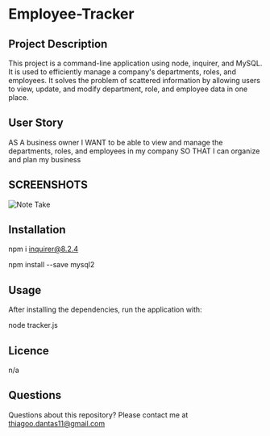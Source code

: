 # Employee-Tracker

## Project Description

This project is a command-line application using node, inquirer, and MySQL. It is used to efficiently manage a company's departments, roles, and employees. It solves the problem of scattered information by allowing users to view, update, and modify department, role, and employee data in one place.

## User Story

AS A business owner
I WANT to be able to view and manage the departments, roles, and employees in my company
SO THAT I can organize and plan my business

## SCREENSHOTS

![Note Take]()

## Installation

npm i inquirer@8.2.4

npm install --save mysql2

## Usage

After installing the dependencies, run the application with:

node tracker.js

## Licence

n/a

## Questions

Questions about this repository? Please contact me at thiagoo.dantas11@gmail.com
